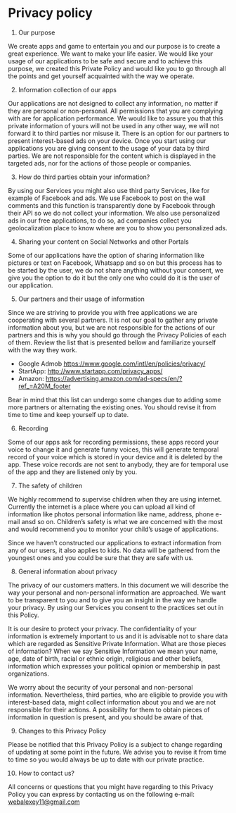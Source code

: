 # Privacy policy



1. Our purpose

We create apps and game to entertain you and our purpose is to create a great experience. We want to make your life easier. We would like your usage of our applications to be safe and secure and to achieve this purpose, we created this Private Policy and would like you to go through all the points and get yourself acquainted with the way we operate.

2. Information collection of our apps

Our applications are not designed to collect any information, no matter if they are personal or non-personal. All permissions that you are complying with are for application performance. We would like to assure you that this private information of yours will not be used in any other way, we will not forward it to third parties nor misuse it. There is an option for our partners to present interest-based ads on your device. Once you start using our applications you are giving consent to the usage of your data by third parties. We are not responsible for the content which is displayed in the targeted ads, nor for the actions of those people or companies. 

3. How do third parties obtain your information?

By using our Services you might also use third party Services, like for example of Facebook and ads. We use Facebook to post on the wall comments and this function is transparently done by Facebook through their API so we do not collect your  information. We also use personalized ads in our free applications, to do so, ad companies collect you geolocalization place to know where are you to show you personalized ads.

4. Sharing your content on Social Networks and other Portals

Some of our applications have the option of sharing information like pictures or text on Facebook, Whatsapp and so on but this process has to be started by the user, we do not share anything without your consent, we give you the option to do it but the only one who could do it is the user of our application.

5. Our partners and their usage of information

Since we are striving to provide you with free applications we are cooperating with several partners. It is not our goal to gather any private information about you, but we are not responsible for the actions of our partners and this is why you should go through the Privacy Policies of each of them. Review the list that is presented bellow and familiarize yourself with the way they work. 

- Google Admob https://www.google.com/intl/en/policies/privacy/
- StartApp: http://www.startapp.com/privacy_apps/
- Amazon: https://advertising.amazon.com/ad-specs/en/?ref_=A20M_footer

Bear in mind that this list can undergo some changes due to adding some more partners or alternating the existing ones. You should revise it from time to time and keep yourself up to date.

6. Recording

Some of our apps ask for recording permissions, these apps record your voice to change it and generate funny voices, this will generate temporal record of your voice which is stored in your device and it is deleted by the app. These voice records are not sent to anybody, they are for temporal use of the app and they are listened only by you.

7. The safety of children

We highly recommend to supervise children when they are using internet. Currently the internet is a place where you can upload all kind of information like photos personal information like name, address, phone e-mail ansd so on. Children’s safety is what we are concerned with the most and would recommend you to monitor your child’s usage of applications. 

Since we haven’t constructed our applications to extract information from any of our users, it also applies to kids. No data will be gathered from the youngest ones and you could be sure that they are safe with us. 

8. General information about privacy

The privacy of our customers matters. In this document we will describe the way your personal and non-personal information are approached. We want to be transparent to you and to give you an insight in the way we handle your privacy. By using our Services you consent to the practices set out in this Policy. 

It is our desire to protect your privacy. The confidentiality of your information is extremely important to us and it is advisable not to share data which are regarded as Sensitive Private Information. What are those pieces of information? When we say Sensitive Information we mean your name, age, date of birth, racial or ethnic origin, religious and other beliefs, information which expresses your political opinion or membership in past organizations. 

We worry about the security of your personal and non-personal information. Nevertheless, third parties, who are eligible to provide you with interest-based data, might collect information about you and we are not responsible for their actions. A possibility for them to obtain pieces of information in question is present, and you should be aware of that.

9. Changes to this Privacy Policy

Please be notified that this Privacy Policy is a subject to change regarding of updating at some point in the future. We advise you to revise it from time to time so you would always be up to date with our private practice. 

10. How to contact us?

All concerns or questions that you might have regarding to this Privacy Policy you can express by contacting us on the following e-mail: webalexey11@gmail.com
